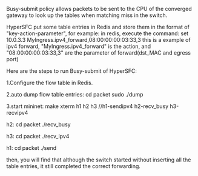 Busy-submit policy allows packets to be sent to the CPU of the converged gateway to look up the tables when matching miss in the switch.

HyperSFC put some table entries in Redis and store them in the format of "key-action-parameter", for example:
in redis, execute the command:
set 10.0.3.3 MyIngress.ipv4_forward,08:00:00:00:03:33,3
this is a example of ipv4 forward, "MyIngress.ipv4\_forward" is the action, and "08:00:00:00:03:33,3" are the parameter of forward(dst\_MAC and egress port)

Here are the steps to run Busy-submit of HyperSFC:

1.Configure the flow table in Redis.

2.auto dump flow table entries:
cd packet
sudo ./dump

3.start mininet:
make
xterm h1 h2 h3  //h1-sendipv4 h2-recv_busy h3-recvipv4

h2:
cd packet
./recv_busy

h3:
cd packet
./recv_ipv4

h1:
cd packet
./send

then, you will find that although the switch started without inserting all the table entries, it still completed the correct forwarding.

